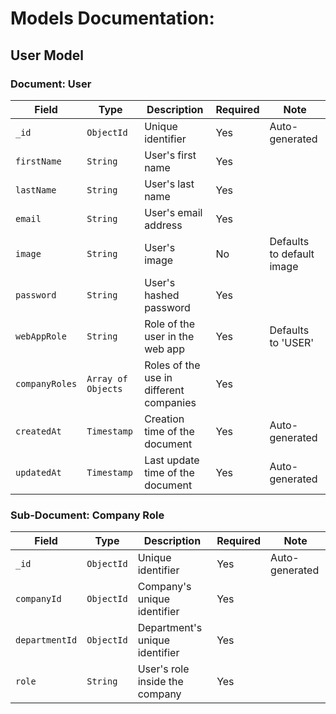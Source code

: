 # Models Documentation:

## User Model

### Document: User
| Field          | Type               | Description                             | Required | Note
| -------------- | ------------------ | --------------------------------------- | -------- | ------------------------- |
| `_id`          | `ObjectId`         | Unique identifier                       | Yes      | Auto-generated            |
| `firstName`    | `String`           | User's first name                       | Yes      |                           |
| `lastName`     | `String`           | User's last name                        | Yes      |                           |
| `email`        | `String`           | User's email address                    | Yes      |                           |
| `image`        | `String`           | User's image                            | No       | Defaults to default image |
| `password`     | `String`           | User's hashed password                  | Yes      |                           |
| `webAppRole`   | `String`           | Role of the user in the web app         | Yes      | Defaults to 'USER'        |
| `companyRoles` | `Array of Objects` | Roles of the use in different companies | Yes      |                           |
| `createdAt`    | `Timestamp`        | Creation time of the document           | Yes      | Auto-generated            |
| `updatedAt`    | `Timestamp`        | Last update time of the document        | Yes      | Auto-generated            |

### Sub-Document: Company Role
| Field          | Type       | Description                    | Required | Note           |
| -------------- | ---------- | ------------------------------ | -------- | -------------- |
| `_id`          | `ObjectId` | Unique identifier              | Yes      | Auto-generated |
| `companyId`    | `ObjectId` | Company's unique identifier    | Yes      |                |
| `departmentId` | `ObjectId` | Department's unique identifier | Yes      |                |
| `role`         | `String`   | User's role inside the company | Yes      |                |
